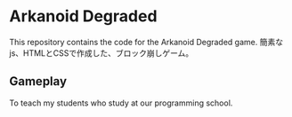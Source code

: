 # Arkanoid Degraded
This repository contains the code for the Arkanoid Degraded game.
簡素なjs、HTMLとCSSで作成した、ブロック崩しゲーム。

## Gameplay
To teach my students who study at our programming school.